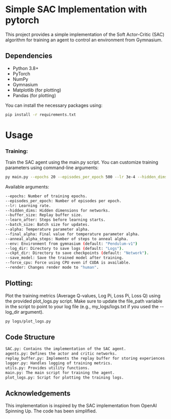 # Simple SAC Implementation with pytorch

This project provides a simple implementation of the Soft Actor-Critic (SAC) algorithm for training an agent to control an environment from Gymnasium.

## Dependencies

- Python 3.8+
- PyTorch
- NumPy
- Gymnasium
- Matplotlib (for plotting)
- Pandas (for plotting)

You can install the necessary packages using:
```bash
pip install -r requirements.txt
```

# Usage
### Training: 
Train the SAC agent using the main.py script. You can customize training parameters using command-line arguments:
```bash
py main.py --epochs 20 --episodes_per_epoch 500 --lr 3e-4 --hidden_dims 256 --log_dir my_logs --ckpt_dir my_checkpoints --save_model
```
Available arguments:
```bash
--epochs: Number of training epochs.
--episodes_per_epoch: Number of episodes per epoch.
--lr: Learning rate.
--hidden_dims: Hidden dimensions for networks.
--buffer_size: Replay buffer size.
--learn_after: Steps before learning starts.
--batch_size: Batch size for updates.
--alpha: Temperature parameter alpha.
--final_alpha: Final value for temperature parameter alpha.
--anneal_alpha_steps: Number of steps to anneal alpha.
--env: Environment from gymnasium (default: "Pendulum-v1")
--log_dir: Directory to save logs (default: "Logs").
--ckpt_dir: Directory to save checkpoints (default: "Network").
--save_model: Save the trained model after training.
--force_cpu: Force using CPU even if CUDA is available.
--render: Changes render mode to "human".
```
## Plotting: 
Plot the training metrics (Average Q-values, Log Pi, Loss Pi, Loss Q) using the provided plot_logs.py script. Make sure to update the file_path variable in the script to point to your log file (e.g., my_logs/logs.txt if you used the --log_dir argument).
```bash
py logs/plot_logs.py
```

## Code Structure
```bash
SAC.py: Contains the implementation of the SAC agent.
agents.py: Defines the actor and critic networks.
replay_buffer.py: Implements the replay buffer for storing experiences.
logger.py: Handles logging of training metrics.
utils.py: Provides utility functions.
main.py: The main script for training the agent.
plot_logs.py: Script for plotting the training logs.
```

## Acknowledgements
This implementation is inspired by the SAC implementation from OpenAI Spinning Up. The code has been simplified.
